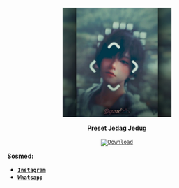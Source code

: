 <p align="center">
<a href="#"><img src="https://raw.githubusercontent.com/YusufExpert/YusufExpert.github.io/master/thumbnail.jpg" alt="Image" height="250"></a></p>
<p align="center"><b>Preset Jedag Jedug</b></p>

<p align="center">
<code><a href="https://github.com/YusufExpert/YusufExpert.github.io/raw/master/Jedag%20Jedug.zip"><img height="40" src="https://img.shields.io/badge/-$0-green?style=for-the-badge&logo=DocuSign&logoColor=white&label=Download&labelColor=blue" alt="Download"></a></code>
</p>

**Sosmed:**
- [**`Instagram`**](https://www.instagram.com/yusuf.dkv)
- [**`Whatsapp`**](https://wa.me/6283873115706)
